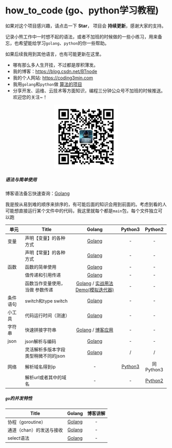 # how_to_code (go、python学习教程)

如果对这个项目感兴趣，请点击一下 **Star**， 项目会 **持续更新**，感谢大家的支持。

记录小熊工作中一时想不起的语法，或者不加班的时候做的一些小练习，用来备忘，也希望能给学习`golang`、`python`的你一些帮助。

如果后续我用到其他语言，也有可能更新在这里。

* 哪有那么多人生开挂，不过都是厚积薄发。
* 我的博客：https://blog.csdn.net/BTnode
* 我的个人网站: https://coding3min.com
* 我用`golang`和`python`做 [算法的项目](https://github.com/pzqu/LeetCode)
* 分享开发、运维、云技术等方面知识，编程三分钟公众号不加班的时候推送。欢迎您的关注~！

<div align="center"><img border="0" src="qrcode.jpg" alt="Coder" title="gongzhonghao" with="200" height="200"></div>


##### 语法与简单使用

博客语法备忘快速查询：[Golang](https://coding3min.com/561.html)

我是按从易到难的顺序来排序的，有可能后面的知识会用到前面的。考虑到看的人可能想直接运行某个文件中的代码，我这里就每个都是`main`包，每个文件独立可以跑

| 单元 |                  Title                   |                  Golang                  |     Python3                |           Python2 |
| ---- | ---- | :--------------------------------------: | :--------------------------------------: |  :--------------------------------------: | 
| 变量 | 声明【变量】的各种方式 | [Golang](golang/easy/variable/variable.go) |-|-|
| |声明【常量】的各种方式 | [Golang](golang/easy/variable/const.go) |-|-|
| 函数|函数的简单使用| [Golang](golang/easy/function/main.go)| - | -|
| | 值传递和引用传递| [Golang](golang/easy/function/more.go)|-|-|
| | 函数当作变量使用，当做 参数传递|[Golang](golang/easy/function/function_value.go) / [实战用法Demo(模拟迭代器)](golang/easy/function/function_value_good_demo.go)|-|-| 
| 条件语句| switch和type switch | [Golang](golang/easy/ifelse_switch/switch.go) |-|-|
| 小工具 |代码运行时间（测速）| [Golang](golang/utils/speed.go) |-|-|
| 字符串 |快速拼接字符串|[Golang](golang/easy/string/append_string.go) / [博客应用](https://coding3min.com/675.html)|-| -|
|json |json解析与编码   | [Golang](golang/easy/json/parse_json.go) |-| -|
| |灵活解析多版本字段类型稍微不同的json   | [Golang](golang/medium/json_interface/fixed_json.go) | / |  / |
| 网络 | 解析域名得到ip |-| [Python3](python/network/pase_hostname.py) | 同Python3 |
| |解析url或者其中的域名 |-|- |  [Python2](python/network/py2_parse_url_hostname.py)  |


##### `go`的并发特性

|                  Title                   |                  Golang                  |    博客讲解|
| ---- | :--------------------------------------: | :--------------------------------------: | 
| 协程（goroutine）| [Golang](golang/medium/chan/goroutine.go)| - |
| 通道（chan）的发送与接收 | [Golang](golang/medium/chan/chan.go) | - |
| select语法 | [Golang](golang/medium/chan/select.go) | - |


